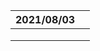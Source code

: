 | 2021/08/03 |      |
| ---------- | ---- |
|            |      |
|            |      |
|            |      |


